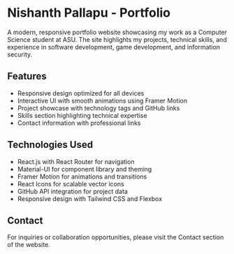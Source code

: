 # Nishanth Pallapu - Portfolio

A modern, responsive portfolio website showcasing my work as a Computer Science student at ASU. The site highlights my projects, technical skills, and experience in software development, game development, and information security.

## Features

- Responsive design optimized for all devices
- Interactive UI with smooth animations using Framer Motion
- Project showcase with technology tags and GitHub links
- Skills section highlighting technical expertise
- Contact information with professional links

## Technologies Used

- React.js with React Router for navigation
- Material-UI for component library and theming
- Framer Motion for animations and transitions
- React Icons for scalable vector icons
- GitHub API integration for project data
- Responsive design with Tailwind CSS and Flexbox

## Contact

For inquiries or collaboration opportunities, please visit the Contact section of the website.
